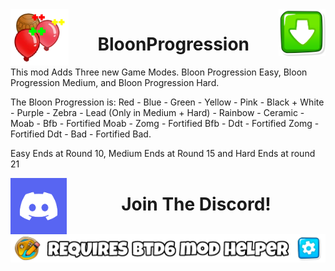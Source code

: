 <a href="https://github.com/DarkTerraYT/BloonProgression/releases/latest/download/BloonProgression.dll">
    <img align="left" alt="Icon" height="90" src="Icon.png">
    <img align="right" alt="Download" height="75" src="https://raw.githubusercontent.com/gurrenm3/BTD-Mod-Helper/master/BloonsTD6%20Mod%20Helper/Resources/DownloadBtn.png">
</a>

<h1 align="center">BloonProgression</h1>

This mod Adds Three new Game Modes. Bloon Progression Easy, Bloon Progression Medium, and Bloon Progression Hard. 

The Bloon Progression is: Red - Blue - Green - Yellow - Pink - Black + White - Purple - Zebra - Lead (Only in Medium +  Hard) - Rainbow - Ceramic - Moab - Bfb - Fortified Moab - Zomg - Fortified Bfb - Ddt - Fortified Zomg - Fortified Ddt - Bad - Fortified Bad. 

Easy Ends at Round 10, Medium Ends at Round 15 and Hard Ends at round 21

<a href="https://discord.gg/xegnVEBRuE">
    <img align="left" alt="Discord" height = 90 src="discord.png">
</a>

<h1 align="center">Join The Discord!</h1>
    
[![Requires BTD6 Mod Helper](https://raw.githubusercontent.com/gurrenm3/BTD-Mod-Helper/master/banner.png)](https://github.com/gurrenm3/BTD-Mod-Helper#readme)

